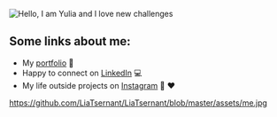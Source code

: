 ![Hello, I am Yulia and I love new challenges](https://github.com/LiaTsernant/LiaTsernant/raw/master/assets/readme.gif)


## Some links about me: <a href="https://github.com/LiaTsernant/LiaTsernant/raw/master/assets/me.jpg"></a> 
- My <a href="https://yuliatsernant.com">portfolio</a> 💼
- Happy to connect on <a href="https://www.linkedin.com/in/yuliatsernant/"> LinkedIn</a> 💻
- My life outside projects on <a href="https://www.instagram.com/yulia_viola/">Instagram</a> 🌄 ❤️


https://github.com/LiaTsernant/LiaTsernant/blob/master/assets/me.jpg